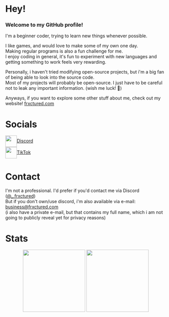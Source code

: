 # Hey!
### Welcome to my GitHub profile!  

I'm a beginner coder, trying to learn new things whenever possible.  

I like games, and would love to make some of my own one day.  
Making regular programs is also a fun challenge for me.  
I enjoy coding in general, it's fun to experiment with new languages and getting something to work feels very rewarding.

Personally, i haven't tried modifying open-source projects, but i'm a big fan of being able to look into the source code.  
Most of my projects will probably be open-source. I just have to be careful not to leak any important information. (wish me luck! 🙏)

Anyways, if you want to explore some other stuff about me, check out my website! [frxctured.com](https://frxctured.com)

# Socials
<a href="https://discordapp.com/users/627195082499555348">
	<img align="center" height="36" src="https://static.vecteezy.com/system/resources/previews/018/930/718/original/discord-logo-discord-icon-transparent-free-png.png" />Discord
</a>  <br>
<a href="https://tiktok.com/@_.frxctured">
	<img align="center" height="36" src="https://pngimg.com/uploads/tiktok/tiktok_PNG1.png" />TikTok
</a>

# Contact
I'm not a professional. I'd prefer if you'd contact me via Discord ([@_.frxctured](https://discordapp.com/users/627195082499555348))  
But if you don't own/use discord, i'm also available via e-mail: business@frxctured.com  
(i also have a private e-mail, but that contains my full name, which i am not going to publicly reveal yet for privacy reasons)

# Stats
<p align="center">
	<img src="https://github-readme-stats.vercel.app/api?username=Frxctured&show_icons=true&theme=omni&hide_border=true" height="195px"/>
	<img src="https://github-readme-stats.vercel.app/api/top-langs/?username=Frxctured&layout=donut&theme=omni&hide_border=true" height="195px"/>
</p>
<br>
<p align="center">
	<img src="https://komarev.com/ghpvc/?username=Frxctured&style=for-the-badge&color=FF72C6" alt="" />
</p>

